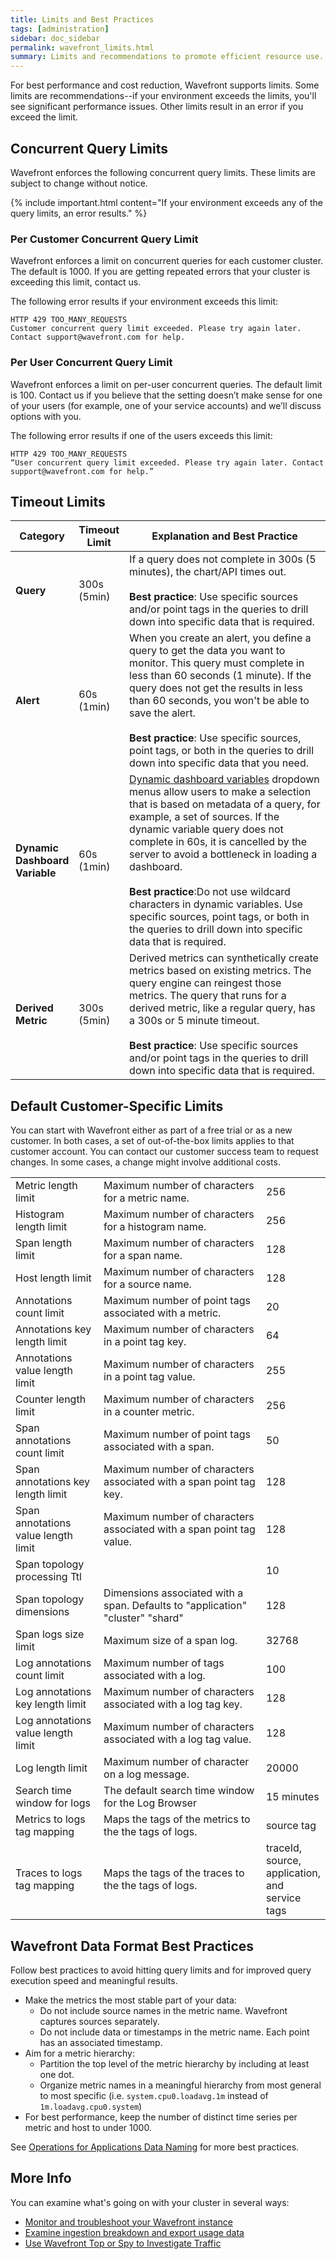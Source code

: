 ```yaml
---
title: Limits and Best Practices
tags: [administration]
sidebar: doc_sidebar
permalink: wavefront_limits.html
summary: Limits and recommendations to promote efficient resource use.
---
```

For best performance and cost reduction, Wavefront supports limits. Some limits are recommendations--if your environment exceeds the limits, you'll see significant performance issues. Other limits result in an error if you exceed the limit.

<!--this page is public but we're not pointing to it from elsewhere in the documentation because some companies change their limits (and pay more, potentially) --->

## Concurrent Query Limits

Wavefront enforces the following concurrent query limits. These limits are subject to change without notice.

{% include important.html content="If your environment exceeds any of the query limits, an error results." %}

### Per Customer Concurrent Query Limit

Wavefront enforces a limit on concurrent queries for each customer cluster. The default is 1000. If you are getting repeated errors that your cluster is exceeding this limit, contact us.

The following error results if your environment exceeds this limit:
```
HTTP 429 TOO_MANY_REQUESTS
Customer concurrent query limit exceeded. Please try again later. Contact support@wavefront.com for help.
```

### Per User Concurrent Query Limit

Wavefront enforces a limit on per-user concurrent queries. The default limit is 100. Contact us if you believe that the setting doesn’t make sense for one of your users (for example, one of your service accounts) and we’ll discuss options with you.

The following error results if one of the users exceeds this limit:
```
HTTP 429 TOO_MANY_REQUESTS
“User concurrent query limit exceeded. Please try again later. Contact support@wavefront.com for help.”
```

## Timeout Limits

<table>
<tbody>
<thead>
<tr><th width="10%">Category</th><th width="15%">Timeout Limit</th><th width="75%">Explanation and Best Practice</th></tr>
</thead>
<tr>
<td><strong>Query</strong></td>
<td>300s (5min)</td>
<td>If a query does not complete in 300s (5 minutes), the chart/API times out.<br/><br/>
<strong>Best practice</strong>: Use specific sources and/or point tags in the queries to drill down into specific data that is required.</td>
</tr>
<tr>
<td><strong>Alert</strong></td>
<td>60s (1min)</td>
<td>When you create an alert, you define a query to get the data you want to monitor. This query must complete in less than 60 seconds (1 minute). If the query does not get the results in less than 60 seconds, you won't be able to save the alert.<br/><br/>
<strong>Best practice</strong>: Use specific sources, point tags, or both in the queries to drill down into specific data that you need.
</td>
</tr>
<tr>
<td><strong>Dynamic Dashboard Variable</strong></td>
<td>60s (1min)</td>
<td><a href="dashboards_variables.html#dynamic-dashboard-variables">Dynamic dashboard variables</a> dropdown menus allow users to make a selection that is based on metadata of a query, for example, a set of sources. If the dynamic variable query does not complete in 60s, it is cancelled by the server to avoid a bottleneck in loading a dashboard.<br/><br/>
<strong>Best practice</strong>:Do not use wildcard characters in dynamic variables. Use specific sources, point tags, or both in the queries to drill down into specific data that is required. </td>
</tr>
<tr>
<td><strong>Derived Metric</strong></td>
<td>300s (5min)</td>
<td>Derived metrics can synthetically create metrics based on existing metrics. The query engine can reingest those metrics. The query that runs for a derived metric, like a regular query, has a 300s or 5 minute timeout.<br/><br/>
<strong>Best practice</strong>: Use specific sources and/or point tags in the queries to drill down into specific data that is required.</td>
</tr>
</tbody>
</table>

## Default Customer-Specific Limits

You can start with Wavefront either as part of a free trial or as a new customer. In both cases, a set of out-of-the-box limits applies to that customer account. You can contact our customer success team to request changes. In some cases, a change might involve additional costs.

<table>
<tbody>
<tr>
<td width="30%">Metric length limit</td>
<td width="60%">Maximum number of characters for a metric name.</td>
<td width="10%">256</td>
</tr>
<tr>
<td>Histogram length limit</td>
<td>Maximum number of characters for a histogram name.</td>
<td>256</td>
</tr>
<tr>
<td>Span length limit</td>
<td>Maximum number of characters for a span name.</td>
<td>128</td>
</tr>
<tr>
<td>Host length limit</td>
<td>Maximum number of characters for a source name.</td>
<td>128</td>
</tr>
<tr>
<td>Annotations count limit</td>
<td>Maximum number of point tags associated with a metric.</td>
<td>20</td>
</tr>
<tr>
<td>Annotations key length limit</td>
<td>Maximum number of characters in a point tag key.</td>
<td>64</td>
</tr>
<tr>
<td>Annotations value length limit</td>
<td>Maximum number of characters in a point tag value.</td>
<td>255</td>
</tr>
<tr>
<td>Counter length limit</td>
<td>Maximum number of characters in a counter metric.</td>
<td>256</td>
</tr>
<tr>
<td>Span annotations count limit</td>
<td>Maximum number of point tags associated with a span. </td>
<td>50</td>
</tr>
<tr>
<td>Span annotations key length limit</td>
<td>Maximum number of characters associated with a span point tag key. </td>
<td>128</td>
</tr>
<tr>
<td>Span annotations value length limit</td>
<td>Maximum number of characters associated with a span point tag value. </td>
<td>128</td>
</tr>
<tr>
<td>Span topology processing Ttl</td>
<td>  </td>
<td>10</td>
</tr>
<tr>
<td>Span topology dimensions</td>
<td>Dimensions associated with a span. Defaults to "application" "cluster" "shard"</td>
<td>128</td>
</tr>
<tr>
<td>Span logs size limit</td>
<td>Maximum size of a span log.</td>
<td>32768</td>
</tr>
<tr>
<td>Log annotations count limit</td>
<td>Maximum number of tags associated with a log. </td>
<td>100</td>
</tr>
<tr>
<td>Log annotations key length limit</td>
<td>Maximum number of characters associated with a log tag key. </td>
<td>128</td>
</tr>
<tr>
<td>Log annotations value length limit</td>
<td>Maximum number of characters associated with a log tag value. </td>
<td>128</td>
</tr>
<tr>
<td>Log length limit</td>
<td>Maximum number of character on a log message.</td>
<td>20000</td>
</tr>
<tr>
<td>Search time window for logs</td>
<td>The default search time window for the Log Browser</td>
<td>15 minutes</td>
</tr>
<tr>
<td>Metrics to logs tag mapping</td>
<td>Maps the tags of the metrics to the the tags of logs.</td>
<td>source tag</td>
</tr>
<tr>
<td>Traces to logs tag mapping</td>
<td>Maps the tags of the traces to the the tags of logs.</td>
<td>traceId, source, application, and service tags</td>
</tr>
</tbody>
</table>


<!---From Data Format topic, remove there if we want to keep this here--->
## Wavefront Data Format Best Practices

Follow best practices to avoid hitting query limits and for improved query execution speed and meaningful results.

* Make the metrics the most stable part of your data:
  - Do not include source names in the metric name. Wavefront captures sources separately.
  - Do not include data or timestamps in the metric name. Each point has an associated timestamp.
* Aim for a metric hierarchy:
  - Partition the top level of the metric hierarchy by including at least one dot.
  - Organize metric names in a meaningful hierarchy from most general to most specific (i.e. `system.cpu0.loadavg.1m` instead of `1m.loadavg.cpu0.system`)
* For best performance, keep the number of distinct time series per metric and host to under 1000.

See [Operations for Applications Data Naming](wavefront_data_format.html#operations-for-applications-data-format-best-practices) for more best practices.



## More Info

You can examine what's going on with your cluster in several ways:

* [Monitor and troubleshoot your Wavefront instance](wavefront_monitoring.html)
* [Examine ingestion breakdown and export usage data](ingestion_policies.html)
* [Use Wavefront Top or Spy to Investigate Traffic](wavefront_monitoring_spy.html)
